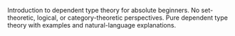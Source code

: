 Introduction to dependent type theory for absolute beginners. No set-theoretic, logical, or category-theoretic perspectives.
Pure dependent type theory with examples and natural-language explanations.
